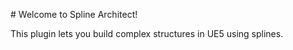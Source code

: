 \# Welcome to Spline Architect!



This plugin lets you build complex structures in UE5 using splines.




